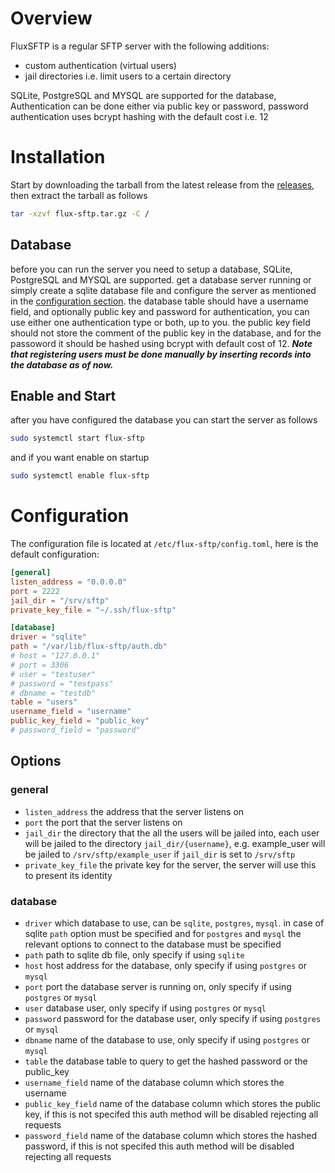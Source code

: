 # Overview
FluxSFTP is a regular SFTP server with the following additions:
* custom authentication (virtual users)
* jail directories i.e. limit users to a certain directory

SQLite, PostgreSQL and MYSQL are supported for the database, Authentication can be done either via public key or password, password authentication uses bcrypt hashing with the default cost i.e. 12

# Installation
Start by downloading the tarball from the latest release from the [releases](https://forgejo.fluxgrid.pk/RafayAhmad/flux-sftp/releases), then extract the tarball as follows
```bash
tar -xzvf flux-sftp.tar.gz -C /
```
## Database
before you can run the server you need to setup a database, SQLite, PostgreSQL and MYSQL are supported. get a database server running or simply create a sqlite database file and configure the server as mentioned in the [configuration section](#configuration).
the database table should have a username field, and optionally public key and password for authentication, you can use either one authentication type or both, up to you. the public key field should not store the comment of the public key in the database, and for the passoword it should be hashed using bcrypt with default cost of 12.
***Note that registering users must be done manually by inserting records into the database as of now.***

## Enable and Start
after you have configured the database you can start the server as follows
```bash
sudo systemctl start flux-sftp
```
and if you want enable on startup
```bash
sudo systemctl enable flux-sftp
```

# Configuration
The configuration file is located at `/etc/flux-sftp/config.toml`, here is the default configuration:

```toml
[general]
listen_address = "0.0.0.0"
port = 2222
jail_dir = "/srv/sftp"
private_key_file = "~/.ssh/flux-sftp"

[database]
driver = "sqlite"
path = "/var/lib/flux-sftp/auth.db"
# host = "127.0.0.1"
# port = 3306
# user = "testuser"
# password = "testpass"
# dbname = "testdb"
table = "users"
username_field = "username"
public_key_field = "public_key"
# password_field = "password"
```

## Options
### general
* `listen_address` the address that the server listens on
* `port` the port that the server listens on
* `jail_dir` the directory that the all the users will be jailed into, each user will be jailed to the directory `jail_dir/{username}`, e.g. example_user will be jailed to `/srv/sftp/example_user` if `jail_dir` is set to `/srv/sftp`
* `private_key_file` the private key for the server, the server will use this to present its identity
### database
* `driver` which database to use, can be `sqlite`, `postgres`, `mysql`. in case of sqlite `path` option must be specified and for `postgres` and `mysql` the relevant options to connect to the database must be specified
* `path` path to sqlite db file, only specify if using `sqlite`
* `host` host address for the database, only specify if using `postgres` or `mysql`
* `port` port the database server is running on, only specify if using `postgres` or `mysql`
* `user` database user, only specify if using `postgres` or `mysql`
* `password` password for the database user, only specify if using `postgres` or `mysql`
* `dbname` name of the database to use, only specify if using `postgres` or `mysql`
* `table` the database table to query to get the hashed password or the public_key
* `username_field` name of the database column which stores the username
* `public_key_field` name of the database column which stores the public key, if this is not specifed this auth method will be disabled rejecting all requests
* `password_field` name of the database column which stores the hashed password, if this is not specifed this auth method will be disabled rejecting all requests


